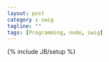 ```yaml
---
layout: post
category : swig
tagline: ""
tags: [Programming, node, swig]
---
```

{% include JB/setup %}
